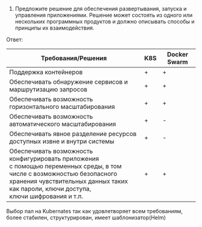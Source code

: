 1. Предложите решение для обеспечения развертывания, запуска и управления приложениями.
Решение может состоять из одного или нескольких программных продуктов и должно описывать способы и принципы их взаимодействия.

Ответ:

Требования/Решения |   K8S  |  Docker Swarm
-------------------|   ---  |  ------------
Поддержка контейнеров |  +  |  +  
Обеспечивать обнаружение сервисов и маршрутизацию запросов |  +  |  +  
Обеспечивать возможность горизонтального масштабирования | +  |  +
Обеспечивать возможность автоматического масштабирования | +  |  -
Обеспечивать явное разделение ресурсов доступных извне и внутри системы | +  |  -
Обеспечивать возможность конфигурировать приложения<br>с помощью переменных среды, в том числе с возможностью безопасного <br>хранения чувствительных данных таких как пароли, ключи доступа,<br>ключи шифрования и т.п. | +  |  +

Выбор пал на Kubernates так как удовлетворяет всем требованиям, более стабилен, структурирован, имеет шаблонизатор(Helm)
